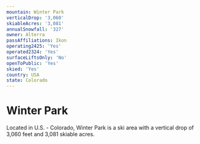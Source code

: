 ```yaml
---
mountain: Winter Park
verticalDrop: '3,060'
skiableAcres: '3,081'
annualSnowfall: '327'
owner: Alterra
passAffiliations: Ikon
operating2425: 'Yes'
operated2324: 'Yes'
surfaceLiftsOnly: 'No'
openToPublic: 'Yes'
skied: 'Yes'
country: USA
state: Colorado
---
```


# Winter Park

Located in U.S. - Colorado, Winter Park is a ski area with a vertical drop of 3,060 feet and 3,081 skiable acres.
